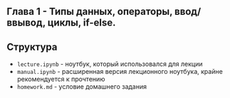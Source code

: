 ## Глава 1 - Типы данных, операторы, ввод/ввывод, циклы, if-else.
## Структура
- `lecture.ipynb` - ноутбук, который использовался для лекции
- `manual.ipynb` - расширенная версия лекционного ноутбука, крайне рекомендуется к прочтению
- `homework.md` - условие домашнего задания
